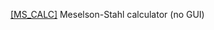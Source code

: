 [[MS_CALC]](https://github.com/bakuncwa/bio_projects/blob/main/meselson-stahl_calc.py) Meselson-Stahl calculator (no GUI) 
